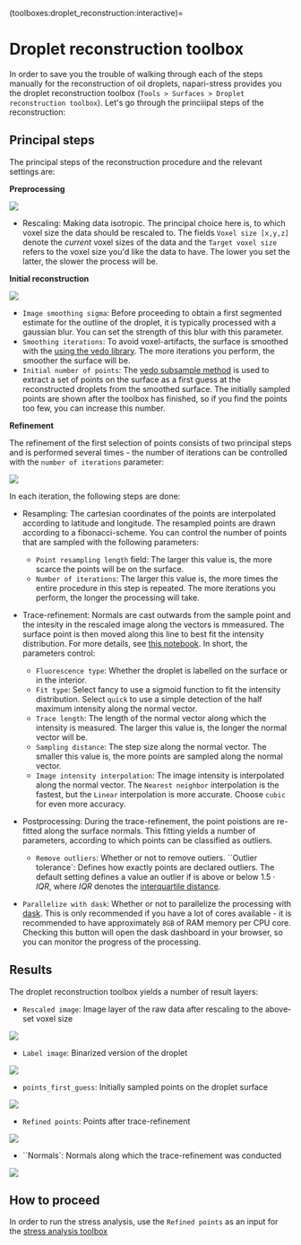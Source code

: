 (toolboxes:droplet_reconstruction:interactive)=
# Droplet reconstruction toolbox

In order to save you the trouble of walking through each of the steps manually for the reconstruction of oil droplets, napari-stress provides you the droplet reconstruction toolbox (`Tools > Surfaces > Droplet reconstruction toolbox`). Let's go through the princiiipal steps of the reconstruction:

## Principal steps
The principal steps of the reconstruction procedure and the relevant settings are:

**Preprocessing**

![](imgs/demo_reconstruction_toolbox1.PNG)

* Rescaling: Making data isotropic. The principal choice here is, to which voxel size the data should be rescaled to. The fields `Voxel size [x,y,z]` denote the *current* voxel sizes of the data and the `Target voxel size` refers to the voxel size you'd like the data to have. The lower you set the latter, the slower the process will be.

**Initial reconstruction**

![](imgs/demo_reconstruction_toolbox2.PNG)

* `Image smoothing sigma`: Before proceeding to obtain a first segmented estimate for the outline of the droplet, it is typically processed with a gaussian blur. You can set the strength of this blur with this parameter.
* `Smoothing iterations`: To avoid voxel-artifacts, the surface is smoothed with the [using the vedo library](https://vedo.embl.es/docs/vedo/mesh.html#Mesh.smooth). The more iterations you perform, the smoother the surface will be.
* `Initial number of points`: The [vedo subsample method](https://vedo.embl.es/docs/vedo/pointcloud.html#Points.subsample) is used to extract a set of points on the surface as a first guess at the reconstructed droplets from the smoothed surface. The initially sampled points are shown after the toolbox has finished, so if you find the points too few, you can increase this number.

**Refinement**

The refinement of the first selection of points consists of two principal steps and is performed several times - the number of iterations can be controlled with the `number of iterations` parameter:

![](imgs/demo_reconstruction_toolbox3.PNG)

In each iteration, the following steps are done:
* Resampling: The cartesian coordinates of the points are interpolated according to latitude and longitude. The resampled points are drawn according to a fibonacci-scheme. You can control the number of points that are sampled with the following parameters:
    * `Point resampling length` field: The larger this value is, the more scarce the points will be on the surface.
    * `Number of iterations`: The larger this value is, the more times the entire procedure in this step is repeated. The more iterations you perform, the longer the processing will take.
* Trace-refinement: Normals are cast outwards from the sample point and the intesity in the rescaled image along the vectors is mmeasured. The surface point is then moved along this line to best fit the intensity distribution. For more details, see [this notebook](glossary:surface_tracing:code). In short, the parameters control:
    * `Fluorescence type`: Whether the droplet is labelled on the surface or in the interior.
    * `Fit type`: Select fancy to use a sigmoid function to fit the intensity distribution. Select `quick` to use a simple detection of the half maximum intensity along the normal vector.
    * `Trace length`: The length of the normal vector along which the intensity is measured. The larger this value is, the longer the normal vector will be.
    * `Sampling distance`: The step size along the normal vector. The smaller this value is, the more points are sampled along the normal vector.
    * `Image intensity interpolation`: The image intensity is interpolated along the normal vector. The `Nearest neighbor` interpolation is the fastest, but the `Linear` interpolation is more accurate. Choose `cubic` for even more accuracy.
* Postprocessing: During the trace-refinement, the point poistions are re-fitted along the surface normals.  This fitting yields a number of parameters, according to which points can be classified as outliers.
    * `Remove outliers`: Whether or not to remove outiers.
    ``Outlier tolerance`: Defines how exactly points are declared outliers. The default setting defines a value an outlier if is above or below $1.5 \cdot IQR$, where $IQR$ denotes the [interquartile distance](https://en.wikipedia.org/wiki/Interquartile_range).

* `Parallelize with dask`: Whether or not to parallelize the processing with [dask](https://dask.org/). This is only recommended if you have a lot of cores available - it is recommended to have approximately `8GB` of RAM memory per CPU core. Checking this button will open the dask dashboard in your browser, so you can monitor the progress of the processing.

## Results
The droplet reconstruction toolbox yields a number of result layers:

* `Rescaled image`: Image layer of the raw data after rescaling to the above-set voxel size

![](imgs/demo_reconstruction_toolbox_result1.png)

* `Label image`: Binarized version of the droplet

![](imgs/demo_reconstruction_toolbox_result2.png)

* `points_first_guess`: Initially sampled points on the droplet surface

![](imgs/demo_reconstruction_toolbox_result3.png)

* `Refined points`: Points after trace-refinement

![](imgs/demo_reconstruction_toolbox_result4.png)

* ``Normals`: Normals along which the trace-refinement was conducted

![](imgs/demo_reconstruction_toolbox_result5.png)

## How to proceed

In order to run the stress analysis, use the `Refined points` as an input for the [stress analysis toolbox](toolboxes:stress_toolbox)
